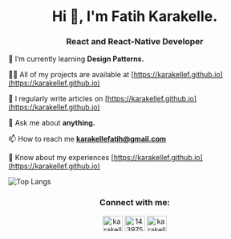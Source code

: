 <h1 align="center">Hi 👋, I'm Fatih Karakelle.</h1>
<h3 align="center">React and React-Native Developer</h3>

 🌱 I’m currently learning **Design Patterns.**

 👨‍💻 All of my projects are available at [https://karakellef.github.io](https://karakellef.github.io)

 📝 I regularly write articles on [https://karakellef.github.io](https://karakellef.github.io)

 💬 Ask me about **anything.**

 📫 How to reach me **karakellefatih@gmail.com**

 📄 Know about my experiences [https://karakellef.github.io](https://karakellef.github.io)
 
![Top Langs](https://github-readme-stats.vercel.app/api/top-langs/?username=karakellef&layout=compact&theme=react&hide=html)


<h3 align="center">Connect with me:</h3>
<p align="center">
<a href="https://linkedin.com/in/karakellef" target="blank"> <img align="center" src="https://raw.githubusercontent.com/rahuldkjain/github-profile-readme-generator/master/src/images/icons/Social/linked-in-alt.svg" alt="karakellef" height="30" width="40" /></a>
<a href="https://stackoverflow.com/users/14397542" target="blank"><img align="center" src="https://raw.githubusercontent.com/rahuldkjain/github-profile-readme-generator/master/src/images/icons/Social/stack-overflow.svg" alt="14397542" height="30" width="40" /></a>
<a href="https://www.hackerrank.com/karakellef" target="blank"><img align="center" src="https://raw.githubusercontent.com/rahuldkjain/github-profile-readme-generator/master/src/images/icons/Social/hackerrank.svg" alt="karakellef" height="30" width="40" /></a>
</p> 
